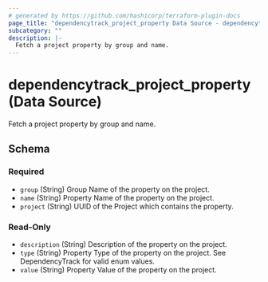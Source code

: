 ```yaml
---
# generated by https://github.com/hashicorp/terraform-plugin-docs
page_title: "dependencytrack_project_property Data Source - dependencytrack"
subcategory: ""
description: |-
  Fetch a project property by group and name.
---
```


# dependencytrack_project_property (Data Source)

Fetch a project property by group and name.



<!-- schema generated by tfplugindocs -->
## Schema

### Required

- `group` (String) Group Name of the property on the project.
- `name` (String) Property Name of the property on the project.
- `project` (String) UUID of the Project which contains the property.

### Read-Only

- `description` (String) Description of the property on the project.
- `type` (String) Property Type of the property on the project. See DependencyTrack for valid enum values.
- `value` (String) Property Value of the property on the project.
